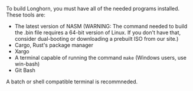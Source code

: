 To build Longhorn, you must have all of the needed programs installed. These tools are:

 - The latest version of NASM (WARNING: The command needed to build the .bin file requires a 64-bit version of Linux. If you don't have that, consider dual-booting or downloading a prebuilt ISO from our site.)
 - Cargo, Rust's package manager
 - Xargo
 - A terminal capable of running the command `make` (Windows users, use win-bash)
 - Git Bash
 
A batch or shell compatible terminal is recommneded.
